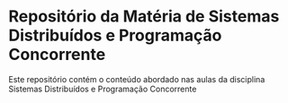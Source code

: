 # Repositório da Matéria de Sistemas Distribuídos e Programação Concorrente

Este repositório contém o conteúdo abordado nas aulas da disciplina Sistemas Distribuídos e Programação Concorrente
